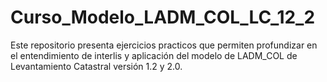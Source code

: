 # Curso_Modelo_LADM_COL_LC_12_2
Este repositorio presenta ejercicios practicos que permiten profundizar en el entendimiento de interlis y aplicación del modelo de LADM_COL de Levantamiento Catastral versión 1.2 y 2.0.
